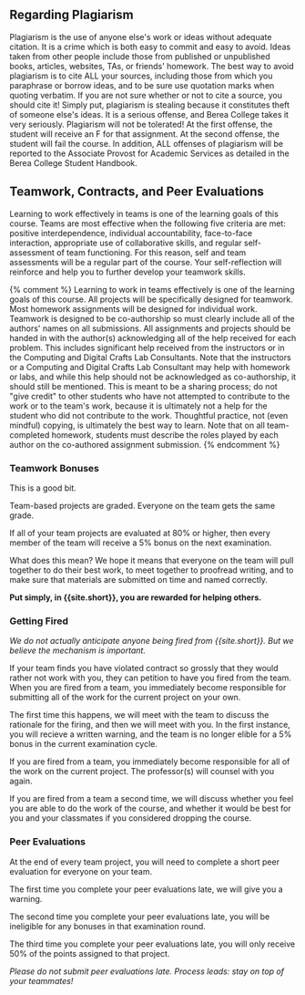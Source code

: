 ## Regarding Plagiarism

Plagiarism is the use of anyone else's work or ideas without adequate citation. It is a crime which is both easy to commit and easy to avoid. Ideas taken from other people include those from published or unpublished books, articles, websites, TAs, or friends' homework. The best way to avoid plagiarism is to cite ALL your sources, including those from which you paraphrase or borrow ideas, and to be sure use quotation marks when quoting verbatim. If you are not sure whether or not to cite a source, you should cite it! Simply put, plagiarism is stealing because it constitutes theft of someone else's ideas. It is a serious offense, and Berea College takes it very seriously. Plagiarism will not be tolerated! At the first offense, the student will receive an F for that assignment. At the second offense, the student will fail the course. In addition, ALL offenses of plagiarism will be reported to the Associate Provost for Academic Services as detailed in the Berea College Student Handbook.

## Teamwork, Contracts, and Peer Evaluations

Learning to work effectively in teams is one of the learning goals of this course.  Teams are most effective when the following five criteria are met: positive interdependence, individual accountability, face-to-face interaction, appropriate use of collaborative skills, and regular self-assessment of team functioning.  For this reason, self and team assessments will be a regular part of the course. Your self-reflection will reinforce and help you to further develop your teamwork skills. 

{% comment %}
Learning to work in teams effectively is one of the learning goals of this course. All projects will be specifically designed for teamwork. Most homework assignments will be designed for individual work. Teamwork is designed to be co-authorship so must clearly include all of the authors' names on all submissions. All assignments and projects should be handed in with the author(s) acknowledging all of the help received for each problem. This includes significant help received from the instructors or in the Computing and Digital Crafts Lab Consultants. Note that the instructors or a Computing and Digital Crafts Lab Consultant may help with homework or labs, and while this help should not be acknowledged as co-authorship, it should still be mentioned. This is meant to be a sharing process; do not "give credit" to other students who have not attempted to contribute to the work or to the team's work, because it is ultimately not a help for the student who did not contribute to the work. Thoughtful practice, not (even mindful) copying, is ultimately the best way to learn. Note that on all team-completed homework, students must describe the roles played by each author on the co-authored assignment submission. 
{% endcomment %}

### Teamwork Bonuses

This is a good bit.

Team-based projects are graded. Everyone on the team gets the same grade.

If all of your team projects are evaluated at 80% or higher, then every member of the team will receive a 5% bonus on the next examination.

What does this mean? We hope it means that everyone on the team will pull together to do their best work, to meet together to proofread writing, and to make sure that materials are submitted on time and named correctly. 

**Put simply, in {{site.short}}, you are rewarded for helping others.**

### Getting Fired

*We do not actually anticipate anyone being fired from {{site.short}}. But we believe the mechanism is important.*

If your team finds you have violated contract so grossly that they would rather not work with you, they can petition to have you fired from the team. When you are fired from a team, you immediately become responsible for submitting all of the work for the current project on your own.

The first time this happens, we will meet with the team to discuss the rationale for the firing, and then we will meet with you. In the first instance, you will recieve a written warning, and the team is no longer elible for a 5% bonus in the current examination cycle.

If you are fired from a team, you immediately become responsible for all of the work on the current project. The professor(s) will counsel with you again.

If you are fired from a team a second time, we will discuss whether you feel you are able to do the work of the course, and whether it would be best for you and your classmates if you considered dropping the course.


### Peer Evaluations

At the end of every team project, you will need to complete a short peer evaluation for everyone on your team. 

The first time you complete your peer evaluations late, we will give you a warning.

The second time you complete your peer evaluations late, you will be ineligible for any bonuses in that examination round.

The third time you complete your peer evaluations late, you will only receive 50% of the points assigned to that project.

*Please do not submit peer evaluations late. Process leads: stay on top of your teammates!*